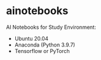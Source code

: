 # ainotebooks
AI Notebooks for Study
Environment:
  * Ubuntu 20.04
  * Anaconda (Python 3.9.7)
  * Tensorflow or PyTorch
